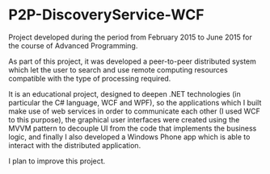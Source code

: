 # P2P-DiscoveryService-WCF
Project developed during the period from February 2015 to June 2015 for the course of Advanced Programming.

As part of this project, it was developed a peer-to-peer distributed system which let the user to search and use remote computing resources compatible with the type of processing required.

It is an educational project, designed to deepen .NET technologies (in particular the C# language, WCF and WPF), so the applications which I built make use of web services in order to communicate each other (I used WCF to this purpose), the graphical user interfaces were created using the MVVM pattern to decouple UI from the code that implements the business logic, and finally I also developed a Windows Phone app which is able to interact with the distributed application.

I plan to improve this project.
